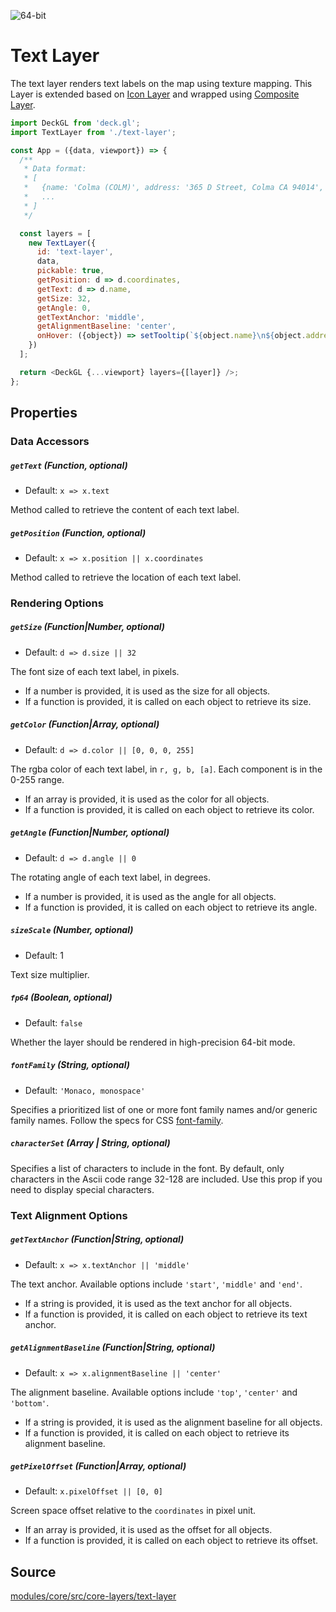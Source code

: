 <!-- INJECT:"TextLayerDemo" -->

<p class="badges">
  <img src="https://img.shields.io/badge/64--bit-support-blue.svg?style=flat-square" alt="64-bit" />
</p>

# Text Layer

The text layer renders text labels on the map using texture mapping. This Layer is extended based on [Icon Layer](/docs/layers/icon-layer.md) and wrapped using [Composite Layer](/docs/api-reference/composite-layer.md).

```js
import DeckGL from 'deck.gl';
import TextLayer from './text-layer';

const App = ({data, viewport}) => {
  /**
   * Data format:
   * [
   *   {name: 'Colma (COLM)', address: '365 D Street, Colma CA 94014', coordinates: [-122.466233, 37.684638]},
   *   ...
   * ]
   */

  const layers = [
    new TextLayer({
      id: 'text-layer',
      data,
      pickable: true,
      getPosition: d => d.coordinates,
      getText: d => d.name,
      getSize: 32,
      getAngle: 0,
      getTextAnchor: 'middle',
      getAlignmentBaseline: 'center',
      onHover: ({object}) => setTooltip(`${object.name}\n${object.address}`)
    })
  ];

  return <DeckGL {...viewport} layers={[layer]} />;
};
```

## Properties

### Data Accessors

##### `getText` (Function, optional)

* Default: `x => x.text`

Method called to retrieve the content of each text label.

##### `getPosition` (Function, optional)

* Default: `x => x.position || x.coordinates`

Method called to retrieve the location of each text label.

### Rendering Options

##### `getSize` (Function|Number, optional)

* Default: `d => d.size || 32`

The font size of each text label, in pixels.

* If a number is provided, it is used as the size for all objects.
* If a function is provided, it is called on each object to retrieve its size.


##### `getColor` (Function|Array, optional)

* Default: `d => d.color || [0, 0, 0, 255]`

The rgba color of each text label, in `r, g, b, [a]`. Each component is in the 0-255 range.

* If an array is provided, it is used as the color for all objects.
* If a function is provided, it is called on each object to retrieve its color.


##### `getAngle` (Function|Number, optional)

* Default: `d => d.angle || 0`

The rotating angle of each text label, in degrees.

* If a number is provided, it is used as the angle for all objects.
* If a function is provided, it is called on each object to retrieve its angle.


##### `sizeScale` (Number, optional)

* Default: 1

Text size multiplier.

##### `fp64` (Boolean, optional)

* Default: `false`

Whether the layer should be rendered in high-precision 64-bit mode.

##### `fontFamily` (String, optional)

* Default: `'Monaco, monospace'`

Specifies a prioritized list of one or more font family names and/or generic family names. Follow the specs for CSS [font-family](https://developer.mozilla.org/en-US/docs/Web/CSS/font-family).

##### `characterSet` (Array | String, optional)

Specifies a list of characters to include in the font. By default, only characters in the Ascii code range 32-128 are included. Use this prop if you need to display special characters.

### Text Alignment Options

##### `getTextAnchor` (Function|String, optional)

* Default: `x => x.textAnchor || 'middle'`

The text anchor. Available options include `'start'`, `'middle'` and `'end'`.

* If a string is provided, it is used as the text anchor for all objects.
* If a function is provided, it is called on each object to retrieve its text anchor.


##### `getAlignmentBaseline` (Function|String, optional)

* Default: `x => x.alignmentBaseline || 'center'`

The alignment baseline. Available options include `'top'`, `'center'` and `'bottom'`.

* If a string is provided, it is used as the alignment baseline for all objects.
* If a function is provided, it is called on each object to retrieve its alignment baseline.


##### `getPixelOffset` (Function|Array, optional)

* Default: `x.pixelOffset || [0, 0]`

Screen space offset relative to the `coordinates` in pixel unit.

* If an array is provided, it is used as the offset for all objects.
* If a function is provided, it is called on each object to retrieve its offset.


## Source

[modules/core/src/core-layers/text-layer](https://github.com/uber/deck.gl/tree/5.2-release/modules/core/src/core-layers/text-layer)


